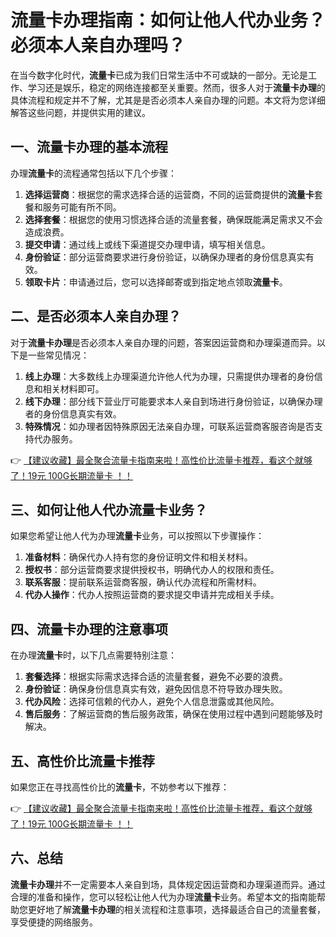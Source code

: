 # 流量卡办理指南：如何让他人代办业务？必须本人亲自办理吗？

在当今数字化时代，**流量卡**已成为我们日常生活中不可或缺的一部分。无论是工作、学习还是娱乐，稳定的网络连接都至关重要。然而，很多人对于**流量卡办理**的具体流程和规定并不了解，尤其是是否必须本人亲自办理的问题。本文将为您详细解答这些问题，并提供实用的建议。

## 一、流量卡办理的基本流程

办理**流量卡**的流程通常包括以下几个步骤：

1. **选择运营商**：根据您的需求选择合适的运营商，不同的运营商提供的**流量卡**套餐和服务可能有所不同。
2. **选择套餐**：根据您的使用习惯选择合适的流量套餐，确保既能满足需求又不会造成浪费。
3. **提交申请**：通过线上或线下渠道提交办理申请，填写相关信息。
4. **身份验证**：部分运营商要求进行身份验证，以确保办理者的身份信息真实有效。
5. **领取卡片**：申请通过后，您可以选择邮寄或到指定地点领取**流量卡**。

## 二、是否必须本人亲自办理？

对于**流量卡办理**是否必须本人亲自办理的问题，答案因运营商和办理渠道而异。以下是一些常见情况：

1. **线上办理**：大多数线上办理渠道允许他人代为办理，只需提供办理者的身份信息和相关材料即可。
2. **线下办理**：部分线下营业厅可能要求本人亲自到场进行身份验证，以确保办理者的身份信息真实有效。
3. **特殊情况**：如办理者因特殊原因无法亲自办理，可联系运营商客服咨询是否支持代办服务。

👉 [【建议收藏】最全聚合流量卡指南来啦！高性价比流量卡推荐，看这个就够了！19元 100G长期流量卡 ！！](https://bit.ly/Liuliangka)

## 三、如何让他人代办流量卡业务？

如果您希望让他人代为办理**流量卡**业务，可以按照以下步骤操作：

1. **准备材料**：确保代办人持有您的身份证明文件和相关材料。
2. **授权书**：部分运营商要求提供授权书，明确代办人的权限和责任。
3. **联系客服**：提前联系运营商客服，确认代办流程和所需材料。
4. **代办人操作**：代办人按照运营商的要求提交申请并完成相关手续。

## 四、流量卡办理的注意事项

在办理**流量卡**时，以下几点需要特别注意：

1. **套餐选择**：根据实际需求选择合适的流量套餐，避免不必要的浪费。
2. **身份验证**：确保身份信息真实有效，避免因信息不符导致办理失败。
3. **代办风险**：选择可信赖的代办人，避免个人信息泄露或其他风险。
4. **售后服务**：了解运营商的售后服务政策，确保在使用过程中遇到问题能够及时解决。

## 五、高性价比流量卡推荐

如果您正在寻找高性价比的**流量卡**，不妨参考以下推荐：

👉 [【建议收藏】最全聚合流量卡指南来啦！高性价比流量卡推荐，看这个就够了！19元 100G长期流量卡 ！！](https://bit.ly/Liuliangka)

## 六、总结

**流量卡办理**并不一定需要本人亲自到场，具体规定因运营商和办理渠道而异。通过合理的准备和操作，您可以轻松让他人代为办理**流量卡**业务。希望本文的指南能帮助您更好地了解**流量卡办理**的相关流程和注意事项，选择最适合自己的流量套餐，享受便捷的网络服务。